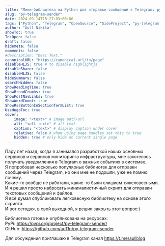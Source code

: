 ```yaml
---
title: "Мини-библиотека на Python для отправки сообщений в Telegram: py-telegram-sender."
slug: "py-telegram-sender"
date: 2024-09-14T15:27:03+00:00
tags: ["Python", "Telegram", "OpenSource", "SideProject", "py-telegram-sender"]
author: "Aull Nikita"
showToc: true
TocOpen: false
draft: false
hidemeta: false
comments: false
#description: "Desc Text."
canonicalURL: "https://canonical.url/to/page"
disableHLJS: true # to disable highlightjs
disableShare: false
disableHLJS: false
hideSummary: false
searchHidden: false
ShowReadingTime: true
ShowBreadCrumbs: true
ShowPostNavLinks: true
ShowWordCount: true
ShowRssButtonInSectionTermList: true
UseHugoToc: true
cover:
    image: "<text>" # image path/url
    alt: "<alt text>" # alt text
    caption: "<text>" # display caption under cover
    relative: false # when using page bundles set this to true
    hidden: true # only hide on current single page
---
```


Пару лет назад, когда я занимался разработкой наших основных сервисов и сервисов мониторинга инфраструктуры, мне захотелось получать уведомления в Telegram о важных событиях в системах.   
Я попробовал несколько популярных библиотек для отправки сообщений через Telegram, но они мне не подошли, уже не помню почему.   
Какие-то вообще не работали, какие-то были слишком тяжеловесными.   
И я решил просто набросать минималистичный скрипт для отправки текстовых сообщений и файлов.   
Я всё думал опубликовать легковесную библиотеку на основе этого скрипта.   
И вот сегодня, в свой выходной, я решил закрыть этот вопрос:)   

Библиотека готова и опубликована на ресурсах:   
PyPi: https://pypi.org/project/py-telegram-sender/   
GitHub: https://github.com/au11n/py-telegram-sender   


Для обсуждения приглашаю в Telegram канал https://t.me/aullblog



